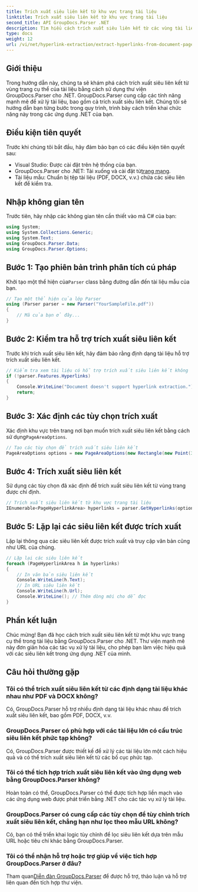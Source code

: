 ```yaml
---
title: Trích xuất siêu liên kết từ khu vực trang tài liệu
linktitle: Trích xuất siêu liên kết từ khu vực trang tài liệu
second_title: API GroupDocs.Parser .NET
description: Tìm hiểu cách trích xuất siêu liên kết từ các vùng tài liệu cụ thể bằng GroupDocs.Parser cho .NET. Nâng cao khả năng xử lý tài liệu của bạn.
type: docs
weight: 12
url: /vi/net/hyperlink-extraction/extract-hyperlinks-from-document-page-area/
---
```

## Giới thiệu
Trong hướng dẫn này, chúng ta sẽ khám phá cách trích xuất siêu liên kết từ vùng trang cụ thể của tài liệu bằng cách sử dụng thư viện GroupDocs.Parser cho .NET. GroupDocs.Parser cung cấp các tính năng mạnh mẽ để xử lý tài liệu, bao gồm cả trích xuất siêu liên kết. Chúng tôi sẽ hướng dẫn bạn từng bước trong quy trình, trình bày cách triển khai chức năng này trong các ứng dụng .NET của bạn.
## Điều kiện tiên quyết
Trước khi chúng tôi bắt đầu, hãy đảm bảo bạn có các điều kiện tiên quyết sau:
- Visual Studio: Được cài đặt trên hệ thống của bạn.
- GroupDocs.Parser cho .NET: Tải xuống và cài đặt từ[trang mạng](https://releases.groupdocs.com/parser/net/).
- Tài liệu mẫu: Chuẩn bị tệp tài liệu (PDF, DOCX, v.v.) chứa các siêu liên kết để kiểm tra.

## Nhập không gian tên
Trước tiên, hãy nhập các không gian tên cần thiết vào mã C# của bạn:
```csharp
using System;
using System.Collections.Generic;
using System.Text;
using GroupDocs.Parser.Data;
using GroupDocs.Parser.Options;
```
## Bước 1: Tạo phiên bản trình phân tích cú pháp
 Khởi tạo một thể hiện của`Parser` class bằng đường dẫn đến tài liệu mẫu của bạn.
```csharp
// Tạo một thể hiện của lớp Parser
using (Parser parser = new Parser("YourSampleFile.pdf"))
{
    // Mã của bạn ở đây...
}
```
## Bước 2: Kiểm tra hỗ trợ trích xuất siêu liên kết
Trước khi trích xuất siêu liên kết, hãy đảm bảo rằng định dạng tài liệu hỗ trợ trích xuất siêu liên kết.
```csharp
// Kiểm tra xem tài liệu có hỗ trợ trích xuất siêu liên kết không
if (!parser.Features.Hyperlinks)
{
    Console.WriteLine("Document doesn't support hyperlink extraction.");
    return;
}
```
## Bước 3: Xác định các tùy chọn trích xuất
 Xác định khu vực trên trang nơi bạn muốn trích xuất siêu liên kết bằng cách sử dụng`PageAreaOptions`.
```csharp
// Tạo các tùy chọn để trích xuất siêu liên kết
PageAreaOptions options = new PageAreaOptions(new Rectangle(new Point(380, 90), new Size(150, 50)));
```
## Bước 4: Trích xuất siêu liên kết
Sử dụng các tùy chọn đã xác định để trích xuất siêu liên kết từ vùng trang được chỉ định.
```csharp
// Trích xuất siêu liên kết từ khu vực trang tài liệu
IEnumerable<PageHyperlinkArea> hyperlinks = parser.GetHyperlinks(options);
```
## Bước 5: Lặp lại các siêu liên kết được trích xuất
Lặp lại thông qua các siêu liên kết được trích xuất và truy cập văn bản cũng như URL của chúng.
```csharp
// Lặp lại các siêu liên kết
foreach (PageHyperlinkArea h in hyperlinks)
{
    // In văn bản siêu liên kết
    Console.WriteLine(h.Text);
    // In URL siêu liên kết
    Console.WriteLine(h.Url);
    Console.WriteLine(); // Thêm dòng mới cho dễ đọc
}
```

## Phần kết luận
Chúc mừng! Bạn đã học cách trích xuất siêu liên kết từ một khu vực trang cụ thể trong tài liệu bằng GroupDocs.Parser cho .NET. Thư viện mạnh mẽ này đơn giản hóa các tác vụ xử lý tài liệu, cho phép bạn làm việc hiệu quả với các siêu liên kết trong ứng dụng .NET của mình.

## Câu hỏi thường gặp
### Tôi có thể trích xuất siêu liên kết từ các định dạng tài liệu khác nhau như PDF và DOCX không?
Có, GroupDocs.Parser hỗ trợ nhiều định dạng tài liệu khác nhau để trích xuất siêu liên kết, bao gồm PDF, DOCX, v.v.
### GroupDocs.Parser có phù hợp với các tài liệu lớn có cấu trúc siêu liên kết phức tạp không?
Có, GroupDocs.Parser được thiết kế để xử lý các tài liệu lớn một cách hiệu quả và có thể trích xuất siêu liên kết từ các bố cục phức tạp.
### Tôi có thể tích hợp trích xuất siêu liên kết vào ứng dụng web bằng GroupDocs.Parser không?
Hoàn toàn có thể, GroupDocs.Parser có thể được tích hợp liền mạch vào các ứng dụng web được phát triển bằng .NET cho các tác vụ xử lý tài liệu.
### GroupDocs.Parser có cung cấp các tùy chọn để tùy chỉnh trích xuất siêu liên kết, chẳng hạn như lọc theo mẫu URL không?
Có, bạn có thể triển khai logic tùy chỉnh để lọc siêu liên kết dựa trên mẫu URL hoặc tiêu chí khác bằng GroupDocs.Parser.
### Tôi có thể nhận hỗ trợ hoặc trợ giúp về việc tích hợp GroupDocs.Parser ở đâu?
 Tham quan[Diễn đàn GroupDocs.Parser](https://forum.groupdocs.com/c/parser/17) để được hỗ trợ, thảo luận và hỗ trợ liên quan đến tích hợp thư viện.